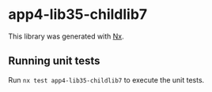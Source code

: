 # app4-lib35-childlib7

This library was generated with [Nx](https://nx.dev).

## Running unit tests

Run `nx test app4-lib35-childlib7` to execute the unit tests.
